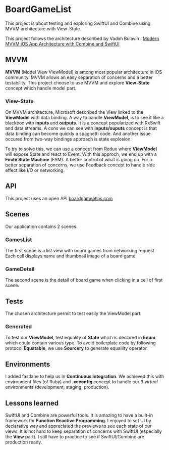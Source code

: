 # BoardGameList

This project is about testing and exploring SwiftUI and Combine using MVVM architecture with View-State.

This project follows the architecture described by Vadim Bulavin : [Modern MVVM iOS App Architecture with Combine and SwiftUI](https://www.vadimbulavin.com/modern-mvvm-ios-app-architecture-with-combine-and-swiftui/)

## MVVM

**MVVM** (Model View ViewModel) is among most popular architecture in iOS community. MVVM allows an easy separation of concerns and a better testability.
This project choose to use MVVM and explore **View-State** concept which handle model part.

### View-State

On MVVM architecture, Microsoft described the View linked to the **ViewModel** with data binding. 
A way to handle **ViewModel**, is to see it like a blackbox with **inputs** and **outputs**. It is a concept popularized with RxSwift and data streams.
A cons we can see with **inputs/ouputs** concept is that data binding can become quickly a spaghetti code. And another issue occured from two-way bindings approach is state explosion.

To try to solve this, we can use a concept from Redux where **ViewModel** will expose State and react to Event. With this approch, we end up with a **Finite State Machine** (FSM). A better control of what is going on. For a better separation of concerns, we use Feedback concept to handle side effect like I/O or networking.

## API

This project uses an open API [boardgameatlas.com](https://www.boardgameatlas.com/)

## Scenes

Our application contains 2 scenes.

### GamesList

The first scene is a list view with board games from networking request.
Each cell displays name and thumbnail image of a board game.

### GameDetail

The second scene is the detail of board game when clicking in a cell of first scene. 

## Tests

The chosen architecture permit to test easily the ViewModel part.

### Generated

To test our **ViewModel**, test equality of **State** which is declared in **Enum** which could contain various type. To avoid boilerplate code by following protocol **Equatable**, we use **Sourcery** to generate equalilty operator.

## Environments

I added fastlane to help us in **Continuous Integration**. We achieved this with environment files (of Ruby) and **.xcconfig** concept to handle our 3 _virtual_ environments (development, staging, production).

## Lessons learned

SwiftUI and Combine are powerful tools. It is amazing to have a built-in framework for **Function Reactive Programming**.
I enjoyed to set UI by declarative way and appreciated the previews to see each state of our views.
It is not hard to keep separation of concerns with SwiftUI (especially the **View** part).
I still have to practice to see if SwiftUI/Combine are production ready.

